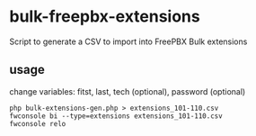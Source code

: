 # bulk-freepbx-extensions
Script to generate a CSV to import into FreePBX Bulk extensions

## usage
change variables: fitst, last, tech (optional), password (optional)


```
php bulk-extensions-gen.php > extensions_101-110.csv
fwconsole bi --type=extensions extensions_101-110.csv
fwconsole relo
```
